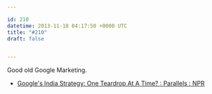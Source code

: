```yaml
---

id: 210
datetime: 2013-11-18 04:17:50 +0000 UTC
title: "#210"
draft: false


---
```


Good old Google Marketing. 

 
 * [Google's India Strategy: One Teardrop At A Time? : Parallels : NPR](http://www.npr.org/blogs/parallels/2013/11/15/245435210/googles-india-strategy-one-teardrop-at-a-time)


